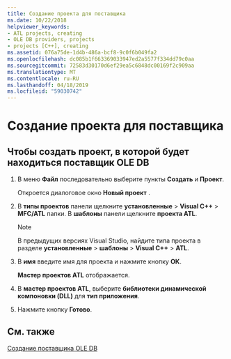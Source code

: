 ```yaml
---
title: Создание проекта для поставщика
ms.date: 10/22/2018
helpviewer_keywords:
- ATL projects, creating
- OLE DB providers, projects
- projects [C++], creating
ms.assetid: 076a75de-1d4b-486a-bcf8-9c0f6b049fa2
ms.openlocfilehash: dc085b1f663369033947ed2a5577f334dd79c0aa
ms.sourcegitcommit: 72583d30170d6ef29ea5c6848dc00169f2c909aa
ms.translationtype: MT
ms.contentlocale: ru-RU
ms.lasthandoff: 04/18/2019
ms.locfileid: "59030742"
---
```

# <a name="creating-a-project-for-the-provider"></a>Создание проекта для поставщика

## <a name="to-create-a-project-in-which-the-ole-db-provider-will-reside"></a>Чтобы создать проект, в которой будет находиться поставщик OLE DB

1. В меню **Файл** последовательно выберите пункты **Создать** и **Проект**.

   Откроется диалоговое окно **Новый проект** .

1. В **типы проектов** панели щелкните **установленные** > **Visual C++** > **MFC/ATL** папки. В **шаблоны** панели щелкните **проекта ATL**.

    > [!NOTE]
    > В предыдущих версиях Visual Studio, найдите типа проекта в разделе **установленные** > **шаблоны** > **Visual C++**  >  **ATL**.

1. В **имя** введите имя для проекта и нажмите кнопку **ОК**.

   **Мастер проектов ATL** отображается.

1. В **мастер проектов ATL**, выберите **библиотеки динамической компоновки (DLL)** для **тип приложения**.

1. Нажмите кнопку **Готово**.

## <a name="see-also"></a>См. также

[Создание поставщика OLE DB](../../data/oledb/creating-an-ole-db-provider.md)